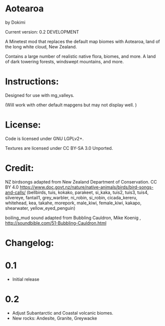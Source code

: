 # Aotearoa
by Dokimi

Current version: 0.2 DEVELOPMENT


A Minetest mod that replaces the default map biomes with Aotearoa, land of the long white cloud, New Zealand.

Contains a large number of realistic native flora, biomes, and more. A land of dark towering forests, windswept mountains, and more.


# Instructions:
Designed for use with mg_valleys.

(Will work with other default mapgens but may not display well. )


# License:

Code is licensed under GNU LGPLv2+.

Textures are licensed under CC BY-SA 3.0 Unported.

# Credit:
NZ birdsongs adapted from New Zealand Department of Conservation. CC BY 4.0
https://www.doc.govt.nz/nature/native-animals/birds/bird-songs-and-calls/
(bellbirds, tuis, kokako, parakeet, si_kaka, tuis2, tuis3, tuis4, silvereye, fantail1, grey_warbler, ni_robin, si_robin, cicada_kereru, whitehead, kea, takahe, morepork, male_kiwi, female_kiwi, kakapo, shearwater, yellow_eyed_penguin)

boiling_mud sound adapted from Bubbling Cauldron, Mike Koenig , http://soundbible.com/51-Bubbling-Cauldron.html



# Changelog:

# 0.1
- Initial release

# 0.2
- Adjust Subantarctic and Coastal volcanic biomes.
- New rocks: Andesite, Granite, Greywacke






